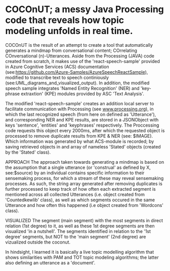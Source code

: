 # COCOnUT; a messy Java Processing code that reveals how topic modeling unfolds in real time. 
COCOnUT is the result of an attempt to create a tool that automatically generates a mindmap from conversational content; COrrelating COnversational (n)-Utterances.
Aside from the Processing (JAVA) code created from scratch, it makes use of the 'react-speech-sample' provided in Azure Cognitive Services (ACS) documentation (see:https://github.com/Azure-Samples/AzureSpeechReactSample), modified to transcribe text to speech continiously (see:UML_diagrams_and_visualized_output). In addition, the modified speech sample integrates 'Named Entity Recognition' (NER) and 'key-phrase extraxtion' (KPE) modules provided by ASC 'Text Analysis'.

The modified 'react-speech-sample' creates an addition local server to facilitate communication with Processing (see www.processing.org), in which the last recognized speech (from here on defined as 'Utterance'), and corresponding NER and KPE results, are stored in a JSONObject with keys 'sentence', 'entities' and 'keyphrases' respectively. The Proccessing code requests this object every 2000ms, after which the requested object is processed to remove duplicate results from KPE & NER (see: $IMAGE). Which information was generated by what ACS-module is recorded; by saving retrieved objects in and array of nameless 'Stated' objects (created by the 'Stated' class). 

APPROACH
The approach taken towards generating a mindmap is based on the assumption that a single utterance (or 'construal' as defined by X, see:$source) by an individual contains specific information to their sensemaking process, for which a stream of these may reveal sensemaking processes. As such, the string array generated after removing duplicates is further processed to keep track of how often each extracted segment is mentioned across all collected Utterances (i.e. object created from 'Countedkewlib' class), as well as which segments occured in the same Utterance and how often this happened (i.e object created from 'Wordcons' class).

VISUALIZED
The segment (main segment) with the most segments in direct relation (1st degree) to it, as well as these 1st degree segments are then visualized 'in a nutshell'. The segments identified in relation to the '1st degree' segments, but NOT to the 'main segment' (2nd degree) are vizualized outside the coconut.


In hindsight, I learned it is basically a live topic modelling algorithm that shows similarities with PAM and TOT topic modeling algorithms; the latter also defining an utterance as a 'document'. 


